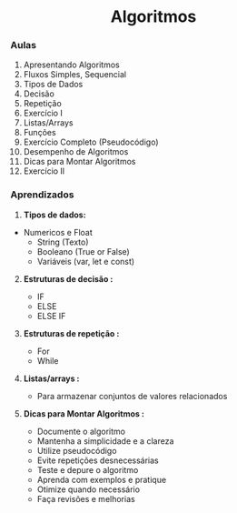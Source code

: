 <h1 align="center">Algoritmos</h1>

### Aulas

1. Apresentando Algoritmos
2. Fluxos Simples, Sequencial
3. Tipos de Dados
4. Decisão
5. Repetição
6. Exercício I
7. Listas/Arrays
8. Funções
9. Exercício Completo (Pseudocódigo)
10. Desempenho de Algoritmos
11. Dicas para Montar Algoritmos
12. Exercício II

### Aprendizados

1. **Tipos de dados:**

- Numericos e Float
  - String (Texto)
  - Booleano (True or False)
  - Variáveis (var, let e const)

2. **Estruturas de decisão :**

   - IF
   - ELSE
   - ELSE IF

3. **Estruturas de repetição :**

   - For
   - While

4. **Listas/arrays :**

   - Para armazenar conjuntos de valores relacionados

5. **Dicas para Montar Algoritmos :**

   - Documente o algoritmo
   - Mantenha a simplicidade e a clareza
   - Utilize pseudocódigo
   - Evite repetições desnecessárias
   - Teste e depure o algoritmo
   - Aprenda com exemplos e pratique
   - Otimize quando necessário
   - Faça revisões e melhorias
